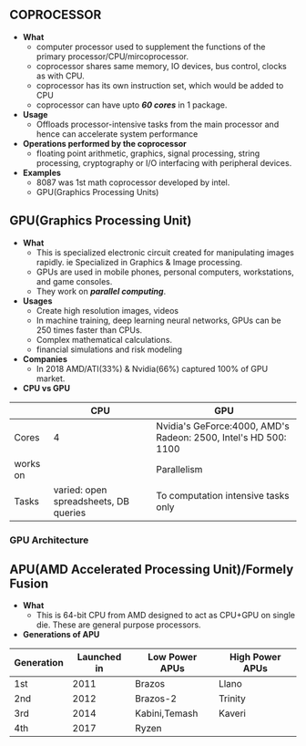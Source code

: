 ## COPROCESSOR
- **What**
	- computer processor used to supplement the functions of the primary processor/CPU/mircoprocessor.
	- coprocessor shares same memory, IO devices, bus control, clocks as with CPU.
	- coprocessor has its own instruction set, which would be added to CPU
	- coprocessor can have upto ***60 cores*** in 1 package.
- **Usage**
	- Offloads processor-intensive tasks from the main processor and hence can accelerate system performance
- **Operations performed by the coprocessor**
	- floating point arithmetic, graphics, signal processing, string processing, cryptography or I/O interfacing with peripheral devices.	
- **Examples**
	- 8087 was 1st math coprocessor developed by intel.
	- GPU(Graphics Processing Units)
	
## GPU(Graphics Processing Unit)
- **What**
	- This is specialized electronic circuit created for manipulating images rapidly. ie Specialized in Graphics & Image processing.
	- GPUs are used in mobile phones, personal computers, workstations, and game consoles.
	- They work on ***parallel computing***.
- **Usages**
	- Create high resolution images, videos
	- In machine training, deep learning neural networks, GPUs can be 250 times faster than CPUs.
	- Complex mathematical calculations.
	- financial simulations and risk modeling
- **Companies**
	- In 2018 AMD/ATI(33%) & Nvidia(66%) captured 100% of GPU market.
- **CPU vs GPU**

|  | CPU | GPU |
| --- | --- | --- |
| Cores | 4 | Nvidia's GeForce:4000, AMD's Radeon: 2500, Intel's HD 500: 1100 |
| works on | | Parallelism |
| Tasks | varied: open spreadsheets, DB queries | To computation intensive tasks only |
	
	
### GPU Architecture


## APU(AMD Accelerated Processing Unit)/Formely Fusion
- **What**
	- This is 64-bit CPU from AMD designed to act as CPU+GPU on single die. These are general purpose processors.
- **Generations of APU**

| Generation | Launched in | Low Power APUs | High Power APUs |
| --- | --- | --- | --- |
| 1st | 2011 | Brazos | Llano |
| 2nd | 2012 | Brazos-2 | Trinity |
| 3rd | 2014 | Kabini,Temash | Kaveri |
| 4th | 2017 | Ryzen |



